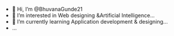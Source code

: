 - 👋 Hi, I’m @BhuvanaGunde21
- 👀 I’m interested in  Web designing &Artificial Intelligence...
- 🌱 I’m currently learning  Application development & designing...
- ...

<!---
BhuvanaGunde21/BhuvanaGunde21 is a ✨ special ✨ repository because its `README.md` (this file) appears on your GitHub profile.
You can click the Preview link to take a look at your changes.
--->
